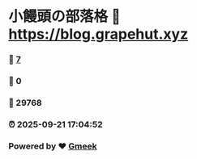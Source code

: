 # 小饅頭の部落格 :link: https://blog.grapehut.xyz 
### :page_facing_up: [7](https://blog.grapehut.xyz/tag.html) 
### :speech_balloon: 0 
### :hibiscus: 29768 
### :alarm_clock: 2025-09-21 17:04:52 
### Powered by :heart: [Gmeek](https://github.com/Meekdai/Gmeek)

